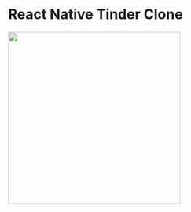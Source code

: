 # React Native Tinder Clone

<a href="https://gfycat.com/GrossCheeryApisdorsatalaboriosa"><img src="https://gfycat.com/GrossCheeryApisdorsatalaboriosa" width="350"></a>
